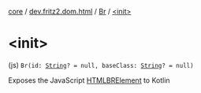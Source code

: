 [core](../../index.md) / [dev.fritz2.dom.html](../index.md) / [Br](index.md) / [&lt;init&gt;](./-init-.md)

# &lt;init&gt;

(js) `Br(id: `[`String`](https://kotlinlang.org/api/latest/jvm/stdlib/kotlin/-string/index.html)`? = null, baseClass: `[`String`](https://kotlinlang.org/api/latest/jvm/stdlib/kotlin/-string/index.html)`? = null)`

Exposes the JavaScript [HTMLBRElement](https://developer.mozilla.org/en/docs/Web/API/HTMLBRElement) to Kotlin

